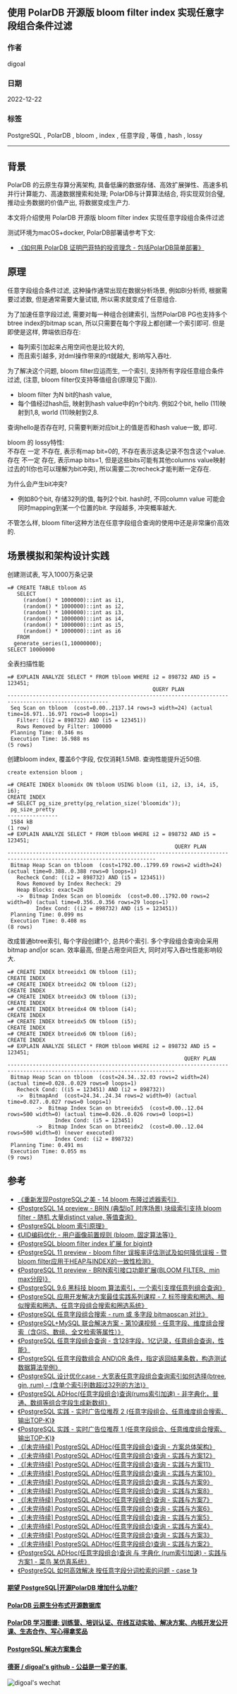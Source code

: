 ## 使用 PolarDB 开源版 bloom filter index 实现任意字段组合条件过滤    
      
### 作者      
digoal      
      
### 日期      
2022-12-22      
      
### 标签      
PostgreSQL , PolarDB , bloom , index , 任意字段 , 等值 , hash , lossy    
      
----      
      
## 背景      
PolarDB 的云原生存算分离架构, 具备低廉的数据存储、高效扩展弹性、高速多机并行计算能力、高速数据搜索和处理; PolarDB与计算算法结合, 将实现双剑合璧, 推动业务数据的价值产出, 将数据变成生产力.      
      
本文将介绍使用 PolarDB 开源版 bloom filter index 实现任意字段组合条件过滤   
      
测试环境为macOS+docker, PolarDB部署请参考下文:      
- [《如何用 PolarDB 证明巴菲特的投资理念 - 包括PolarDB简单部署》](../202209/20220908_02.md)      
      
## 原理     
任意字段组合条件过滤, 这种操作通常出现在数据分析场景, 例如BI分析师, 根据需要过滤数, 但是通常需要大量试错, 所以需求就变成了任意组合.  
  
为了加速任意字段过滤, 需要对每一种组合创建索引, 当然PolarDB PG也支持多个btree index的bitmap scan, 所以只需要在每个字段上都创建一个索引即可. 但是即使是这样, 弊端依旧存在:  
- 每列索引加起来占用空间也是比较大的,   
- 而且索引越多, 对dml操作带来的rt就越大, 影响写入吞吐.    
  
为了解决这个问题, bloom filter应运而生, 一个索引, 支持所有字段任意组合条件过滤, (注意, bloom filter仅支持等值组合(原理见下面)).  
- bloom filter 为N bit的hash value,   
- 每个值经过hash后, 映射到hash value中的n个bit内. 例如2个bit, hello (11)映射到1,8, world (11)映射到2,8.  
  
查询hello是否存在时, 只需要判断对应bit上的值是否和hash value一致, 即可.    
  
bloom 的 lossy特性:   
不存在 一定 不存在, 表示有map bit=0的, 不存在表示这条记录不包含这个value.    
存在 不一定 存在, 表示map bits=1, 但是这些bits可能有其他columns value映射过去的1(你也可以理解为bit冲突), 所以需要二次recheck才能判断一定存在.    
  
为什么会产生bit冲突?  
- 例如80个bit, 存储32列的值, 每列2个bit. hash时, 不同column value 可能会同时mapping到某一个位置的bit. 字段越多, 冲突概率越大.   
  
不管怎么样, bloom filter这种方法在任意字段组合查询的使用中还是非常廉价高效的.  
      
## 场景模拟和架构设计实践      
  
创建测试表, 写入1000万条记录  
  
```  
=# CREATE TABLE tbloom AS  
   SELECT  
     (random() * 1000000)::int as i1,  
     (random() * 1000000)::int as i2,  
     (random() * 1000000)::int as i3,  
     (random() * 1000000)::int as i4,  
     (random() * 1000000)::int as i5,  
     (random() * 1000000)::int as i6  
   FROM  
  generate_series(1,10000000);  
SELECT 10000000  
```  
  
全表扫描性能  
  
```  
=# EXPLAIN ANALYZE SELECT * FROM tbloom WHERE i2 = 898732 AND i5 = 123451;  
                                              QUERY PLAN  
-------------------------------------------------------------------​-----------------------------------  
 Seq Scan on tbloom  (cost=0.00..2137.14 rows=3 width=24) (actual time=16.971..16.971 rows=0 loops=1)  
   Filter: ((i2 = 898732) AND (i5 = 123451))  
   Rows Removed by Filter: 100000  
 Planning Time: 0.346 ms  
 Execution Time: 16.988 ms  
(5 rows)  
```  
  
  
创建bloom index, 覆盖6个字段, 仅仅消耗1.5MB. 查询性能提升近50倍.    
  
```  
create extension bloom ;

=# CREATE INDEX bloomidx ON tbloom USING bloom (i1, i2, i3, i4, i5, i6);  
CREATE INDEX  
=# SELECT pg_size_pretty(pg_relation_size('bloomidx'));  
 pg_size_pretty  
----------------  
 1584 kB  
(1 row)  
=# EXPLAIN ANALYZE SELECT * FROM tbloom WHERE i2 = 898732 AND i5 = 123451;  
                                                     QUERY PLAN  
-------------------------------------------------------------------​--------------------------------------------------  
 Bitmap Heap Scan on tbloom  (cost=1792.00..1799.69 rows=2 width=24) (actual time=0.388..0.388 rows=0 loops=1)  
   Recheck Cond: ((i2 = 898732) AND (i5 = 123451))  
   Rows Removed by Index Recheck: 29  
   Heap Blocks: exact=28  
   ->  Bitmap Index Scan on bloomidx  (cost=0.00..1792.00 rows=2 width=0) (actual time=0.356..0.356 rows=29 loops=1)  
         Index Cond: ((i2 = 898732) AND (i5 = 123451))  
 Planning Time: 0.099 ms  
 Execution Time: 0.408 ms  
(8 rows)  
```  
  
改成普通btree索引, 每个字段创建1个, 总共6个索引. 多个字段组合查询会采用bitmap and|or scan. 效率最高, 但是占用空间巨大, 同时对写入吞吐性能影响较大.    
  
```  
=# CREATE INDEX btreeidx1 ON tbloom (i1);  
CREATE INDEX  
=# CREATE INDEX btreeidx2 ON tbloom (i2);  
CREATE INDEX  
=# CREATE INDEX btreeidx3 ON tbloom (i3);  
CREATE INDEX  
=# CREATE INDEX btreeidx4 ON tbloom (i4);  
CREATE INDEX  
=# CREATE INDEX btreeidx5 ON tbloom (i5);  
CREATE INDEX  
=# CREATE INDEX btreeidx6 ON tbloom (i6);  
CREATE INDEX  
=# EXPLAIN ANALYZE SELECT * FROM tbloom WHERE i2 = 898732 AND i5 = 123451;  
                                                        QUERY PLAN  
-------------------------------------------------------------------​--------------------------------------------------------  
 Bitmap Heap Scan on tbloom  (cost=24.34..32.03 rows=2 width=24) (actual time=0.028..0.029 rows=0 loops=1)  
   Recheck Cond: ((i5 = 123451) AND (i2 = 898732))  
   ->  BitmapAnd  (cost=24.34..24.34 rows=2 width=0) (actual time=0.027..0.027 rows=0 loops=1)  
         ->  Bitmap Index Scan on btreeidx5  (cost=0.00..12.04 rows=500 width=0) (actual time=0.026..0.026 rows=0 loops=1)  
               Index Cond: (i5 = 123451)  
         ->  Bitmap Index Scan on btreeidx2  (cost=0.00..12.04 rows=500 width=0) (never executed)  
               Index Cond: (i2 = 898732)  
 Planning Time: 0.491 ms  
 Execution Time: 0.055 ms  
(9 rows)  
```  
  
  
## 参考    
- [《重新发现PostgreSQL之美 - 14 bloom 布隆过滤器索引》](../202106/20210605_07.md)    
- [《PostgreSQL 14 preview - BRIN (典型IoT 时序场景) 块级索引支持 bloom filter - 随机,大量distinct value, 等值查询》](../202103/20210326_02.md)    
- [《PostgreSQL bloom 索引原理》](../202011/20201128_04.md)    
- [《UID编码优化 - 用户画像前置规则 (bloom, 固定算法等)》](../201911/20191130_01.md)    
- [《PostgreSQL bloom filter index 扩展 for bigint》](../201810/20181003_02.md)    
- [《PostgreSQL 11 preview - bloom filter 误报率评估测试及如何降低误报 - 暨bloom filter应用于HEAP与INDEX的一致性检测》](../201804/20180409_01.md)    
- [《PostgreSQL 11 preview - BRIN索引接口功能扩展(BLOOM FILTER、min max分段)》](../201803/20180323_05.md)    
- [《PostgreSQL 9.6 黑科技 bloom 算法索引，一个索引支撑任意列组合查询》](../201605/20160523_01.md)    
- [《PostgreSQL 应用开发解决方案最佳实践系列课程 - 7. 标签搜索和圈选、相似搜索和圈选、任意字段组合搜索和圈选系统》](../202105/20210510_01.md)    
- [《PostgreSQL 任意字段组合搜索 - rum 或 多字段 bitmapscan 对比》](../202005/20200520_02.md)    
- [《PostgreSQL+MySQL 联合解决方案 - 第10课视频 - 任意字段、维度组合搜索（含GIS、数组、全文检索等属性）》](../202001/20200114_01.md)    
- [《PostgreSQL 任意字段组合查询 - 含128字段，1亿记录，任意组合查询，性能》](../201903/20190320_02.md)    
- [《PostgreSQL 任意字段数组合 AND\OR 条件，指定返回结果条数，构造测试数据算法举例》](../201809/20180905_03.md)    
- [《PostgreSQL 设计优化case - 大宽表任意字段组合查询索引如何选择(btree, gin, rum) - (含单个索引列数超过32列的方法)》](../201808/20180803_01.md)    
- [《PostgreSQL ADHoc(任意字段组合)查询(rums索引加速) - 非字典化，普通、数组等组合字段生成新数组》](../201805/20180518_02.md)    
- [《PostgreSQL 实践 - 实时广告位推荐 2 (任意字段组合、任意维度组合搜索、输出TOP-K)》](../201804/20180424_04.md)    
- [《PostgreSQL 实践 - 实时广告位推荐 1 (任意字段组合、任意维度组合搜索、输出TOP-K)》](../201804/20180420_03.md)    
- [《[未完待续] PostgreSQL ADHoc(任意字段组合)查询 - 方案总体架构》](../201802/20180228_13.md)    
- [《[未完待续] PostgreSQL ADHoc(任意字段组合)查询 - 实践与方案12》](../201802/20180228_12.md)    
- [《[未完待续] PostgreSQL ADHoc(任意字段组合)查询 - 实践与方案11》](../201802/20180228_11.md)    
- [《[未完待续] PostgreSQL ADHoc(任意字段组合)查询 - 实践与方案10》](../201802/20180228_10.md)    
- [《[未完待续] PostgreSQL ADHoc(任意字段组合)查询 - 实践与方案9》](../201802/20180228_09.md)    
- [《[未完待续] PostgreSQL ADHoc(任意字段组合)查询 - 实践与方案8》](../201802/20180228_08.md)    
- [《[未完待续] PostgreSQL ADHoc(任意字段组合)查询 - 实践与方案7》](../201802/20180228_07.md)    
- [《[未完待续] PostgreSQL ADHoc(任意字段组合)查询 - 实践与方案6》](../201802/20180228_06.md)    
- [《[未完待续] PostgreSQL ADHoc(任意字段组合)查询 - 实践与方案5》](../201802/20180228_05.md)    
- [《[未完待续] PostgreSQL ADHoc(任意字段组合)查询 - 实践与方案4》](../201802/20180228_04.md)    
- [《[未完待续] PostgreSQL ADHoc(任意字段组合)查询 - 实践与方案3》](../201802/20180228_03.md)    
- [《[未完待续] PostgreSQL ADHoc(任意字段组合)查询 - 实践与方案2》](../201802/20180228_02.md)    
- [《PostgreSQL ADHoc(任意字段组合)查询 与 字典化 (rum索引加速) - 实践与方案1 - 菜鸟 某仿真系统》](../201802/20180228_01.md)    
- [《PostgreSQL 如何高效解决 按任意字段分词检索的问题 - case 1》](../201607/20160725_05.md)    
  
  
#### [期望 PostgreSQL|开源PolarDB 增加什么功能?](https://github.com/digoal/blog/issues/76 "269ac3d1c492e938c0191101c7238216")
  
  
#### [PolarDB 云原生分布式开源数据库](https://github.com/ApsaraDB "57258f76c37864c6e6d23383d05714ea")
  
  
#### [PolarDB 学习图谱: 训练营、培训认证、在线互动实验、解决方案、内核开发公开课、生态合作、写心得拿奖品](https://www.aliyun.com/database/openpolardb/activity "8642f60e04ed0c814bf9cb9677976bd4")
  
  
#### [PostgreSQL 解决方案集合](../201706/20170601_02.md "40cff096e9ed7122c512b35d8561d9c8")
  
  
#### [德哥 / digoal's github - 公益是一辈子的事.](https://github.com/digoal/blog/blob/master/README.md "22709685feb7cab07d30f30387f0a9ae")
  
  
![digoal's wechat](../pic/digoal_weixin.jpg "f7ad92eeba24523fd47a6e1a0e691b59")
  
